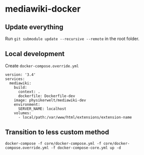 # mediawiki-docker

## Update everything
Run `git submodule update --recursive --remote` in the root folder.

## Local development
Create `docker-compose.override.yml`
```docker-compose
version: '3.4'
services:
  mediawiki:
    build:
      context: .
      dockerfile: Dockerfile-dev
    image: physikerwelt/mediawiki-dev
    environment:
      SERVER_NAME: localhost
    volumes:
      - local/path:/var/www/html/extensions/extension-name
```
## Transition to less custom method
```
docker-compose -f core/docker-compose.yml -f core/docker-compose.override.yml -f docker-compose-core.yml up -d
```
